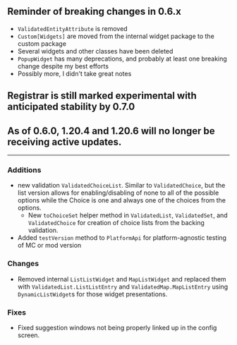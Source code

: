 ## Reminder of breaking changes in 0.6.x
* `ValidatedEntityAttribute` is removed
* `Custom[Widgets]` are moved from the internal widget package to the custom package
* Several widgets and other classes have been deleted
* `PopupWidget` has many deprecations, and probably at least one breaking change despite my best efforts
* Possibly more, I didn't take great notes

## Registrar is still marked experimental with anticipated stability by 0.7.0

## As of 0.6.0, 1.20.4 and 1.20.6 will no longer be receiving active updates.

-------------------------------------

### Additions
* new validation `ValidatedChoiceList`. Similar to `ValidatedChoice`, but the list version allows for enabling/disabling of none to all of the possible options while the Choice is one and always one of the choices from the options.
  * New `toChoiceSet` helper method in `ValidatedList`, `ValidatedSet`, and `ValidatedChoice` for creation of choice lists from the backing validation.
* Added `testVersion` method to `PlatformApi` for platform-agnostic testing of MC or mod version

### Changes
  * Removed internal `ListListWidget` and `MapListWidget` and replaced them with `ValidatedList.ListListEntry` and `ValidatedMap.MapListEntry` using `DynamicListWidget`s for those widget presentations.

### Fixes
* Fixed suggestion windows not being properly linked up in the config screen.